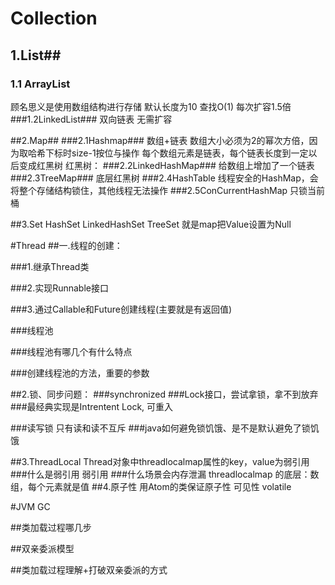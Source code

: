 # Collection 
## 1.List##
### 1.1 ArrayList
顾名思义是使用数组结构进行存储
默认长度为10
查找O(1)
每次扩容1.5倍
###1.2LinkedList###
双向链表
无需扩容




##2.Map##
###2.1Hashmap###
数组+链表
数组大小必须为2的幂次方倍，因为取哈希下标时size-1按位与操作
每个数组元素是链表，每个链表长度到一定以后变成红黑树
红黑树：
###2.2LinkedHashMap###
给数组上增加了一个链表
###2.3TreeMap###
底层红黑树
###2.4HashTable
线程安全的HashMap，会将整个存储结构锁住，其他线程无法操作
###2.5ConCurrentHashMap
只锁当前桶

##3.Set
HashSet LinkedHashSet TreeSet 就是map把Value设置为Null


#Thread
##一.线程的创建：

###1.继承Thread类

###2.实现Runnable接口

###3.通过Callable和Future创建线程(主要就是有返回值)





###线程池

###线程池有哪几个有什么特点

###创建线程池的方法，重要的参数


##2.锁、同步问题：
###synchronized
###Lock接口，尝试拿锁，拿不到放弃
###最经典实现是Intrentent Lock, 可重入

###读写锁
只有读和读不互斥
###java如何避免锁饥饿、是不是默认避免了锁饥饿


##3.ThreadLocal
Thread对象中threadlocalmap属性的key，value为弱引用
###什么是弱引用
弱引用
###什么场景会内存泄漏
threadlocalmap 的底层：数组，每个元素就是值
##4.原子性
用Atom的类保证原子性
可见性
volatile




#JVM GC

##类加载过程哪几步

##双亲委派模型

##类加载过程理解+打破双亲委派的方式
